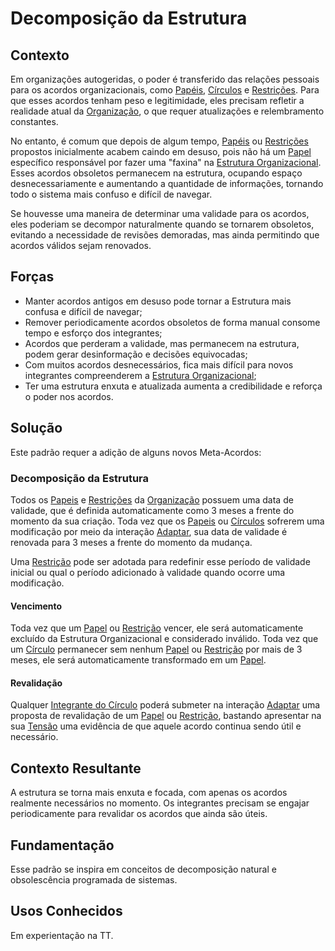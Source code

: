 # Decomposição da Estrutura

## Contexto

Em organizações autogeridas, o poder é transferido das relações pessoais para os acordos organizacionais, como [Papéis][papeis], [Círculos][circulos] e [Restrições][restricoes]. Para que esses acordos tenham peso e legitimidade, eles precisam refletir a realidade atual da [Organização][organizacao], o que requer atualizações e relembramento constantes.

No entanto, é comum que depois de algum tempo, [Papéis][papeis] ou [Restrições][restricoes] propostos inicialmente acabem caindo em desuso, pois não há um [Papel][papeis] específico responsável por fazer uma "faxina" na [Estrutura Organizacional][estrutura-organizacional]. Esses acordos obsoletos permanecem na estrutura, ocupando espaço desnecessariamente e aumentando a quantidade de informações, tornando todo o sistema mais confuso e difícil de navegar.

Se houvesse uma maneira de determinar uma validade para os acordos, eles poderiam se decompor naturalmente quando se tornarem obsoletos, evitando a necessidade de revisões demoradas, mas ainda permitindo que acordos válidos sejam renovados.

## Forças

- Manter acordos antigos em desuso pode tornar a Estrutura mais confusa e difícil de navegar;
- Remover periodicamente acordos obsoletos de forma manual consome tempo e esforço dos integrantes;
- Acordos que perderam a validade, mas permanecem na estrutura, podem gerar desinformação e decisões equivocadas;
- Com muitos acordos desnecessários, fica mais difícil para novos integrantes compreenderem a [Estrutura Organizacional][estrutura-organizacional];	
- Ter uma estrutura enxuta e atualizada aumenta a credibilidade e reforça o poder nos acordos.

## Solução

Este padrão requer a adição de alguns novos Meta-Acordos:

### Decomposição da Estrutura

Todos os [Papeis][papeis] e [Restrições][restricoes] da [Organização][organizacao] possuem uma data de validade, que é definida automaticamente como 3 meses a frente do momento da sua criação. Toda vez que os [Papeis][papeis] ou [Círculos][circulos] sofrerem uma modificação por meio da interação [Adaptar][adaptar], sua data de validade é renovada para 3 meses a frente do momento da mudança.

Uma [Restrição][restricoes] pode ser adotada para redefinir esse período de validade inicial ou qual o período adicionado à validade quando ocorre uma modificação.

#### Vencimento 

Toda vez que um [Papel][papeis] ou [Restrição][restricoes] vencer, ele será automaticamente excluído da Estrutura Organizacional e considerado inválido. Toda vez que um [Círculo][circulos] permanecer sem nenhum [Papel][papeis] ou [Restrição][restricoes] por mais de 3 meses, ele será automaticamente transformado em um [Papel][papeis].

#### Revalidação 

Qualquer [Integrante do Círculo][integrantes-do-circulo] poderá submeter na interação [Adaptar][adaptar] uma proposta de revalidação de um [Papel][papeis] ou [Restrição][restricoes], bastando apresentar na sua [Tensão][tensoes] uma evidência de que aquele acordo continua sendo útil e necessário. 

## Contexto Resultante

A estrutura se torna mais enxuta e focada, com apenas os acordos realmente necessários no momento. Os integrantes precisam se engajar periodicamente para revalidar os acordos que ainda são úteis.

## Fundamentação

Esse padrão se inspira em conceitos de decomposição natural e obsolescência programada de sistemas.

## Usos Conhecidos

Em experientação na TT.

<!-- Links -->
[meta-acordos]: ../../meta-acordos.md#meta-acordos-da-organizacao-organica
[organizacao ]: ../../meta-acordos.md#1-organizacao
[proposito]: ../../meta-acordos.md#1.1-proposito
[colegas]: ../../meta-acordos.md#1.2-colegas
[tensoes]: ../../meta-acordos.md#1.3-tensoes-criativas
[estrutura-organizacional]: ../../meta-acordos.md#2-estrutura-organizacional
[papeis]: ../../meta-acordos.md#2.1-papeis
[energizacao]: ../../meta-acordos.md#2.1.1-energizacao
[autoridade-do-papel]: ../../meta-acordos.md#2.1.2-autoridade-do-papel
[deixando-papeis]: ../../meta-acordos.md#2.1.3-deixando-papeis
[circulos]: ../../meta-acordos.md#2.2-circulos
[circulos-nao-alteram-sua-definicao]: ../../meta-acordos.md#2.2.1-circulos-nao-alteram-sua-definicao
[circulos-nao-estruturam-seus-circulos-internos]: ../../meta-acordos.md#2.2.2-circulos-nao-estruturam-seus-circulos-internos
[artefatos-do-circulo]: ../../meta-acordos.md#2.3-artefatos-do-circulo
[circulos-podem-delegar-artefatos]: ../../meta-acordos.md#2.3.1-circulos-podem-delegar-artefatos
[integrantes-do-circulo]: ../../meta-acordos.md#2.4-integrantes-do-circulo
[restricoes]: ../../meta-acordos.md#2.5-restricoes
[restricoes-nao-estabelecem-responsabilidades]: ../../meta-acordos.md#2.5.1-restricoes-nao-estabelecem-responsabilidades
[prioridades-do-circulo]: ../../meta-acordos.md#2.6-prioridades-do-circulo
[reunioes-e-interacoes]: ../../meta-acordos.md#3-reunioes-e-interacoes
[revisar]: ../../meta-acordos.md#3.1-revisar
[sincronizar]: ../../meta-acordos.md#3.2-sincronizar
[adaptar]: ../../meta-acordos.md#3.3-adaptar
[operacoes-de-adaptar]: ../../meta-acordos.md#3.3.1-operacoes-de-adaptar
[decisao-integrativa]: ../../meta-acordos.md#3.3.2-decisao-integrativa
[proposta]: ../../meta-acordos.md#3.3.2.1-proposta
[apresentacao-de-exemplos]: ../../meta-acordos.md#3.3.2.2-apresentacao-de-exemplos
[facilitador-pode-descartar-a-proposta]: ../../meta-acordos.md#3.3.2.3-facilitador-pode-descartar-a-proposta
[objecoes]: ../../meta-acordos.md#3.3.2.4-objecoes
[objecoes-validas]: ../../meta-acordos.md#3.3.2.5-objecoes-validas
[facilitador-pode-descartar-a-objecao]: ../../meta-acordos.md#3.3.2.6-facilitador-pode-descartar-a-objecao
[integracao]: ../../meta-acordos.md#3.3.2.7-integracao
[quebra-dos-meta-acordos]: ../../meta-acordos.md#3.3.2.8-quebra-dos-meta-acordos
[cuidar]: ../../meta-acordos.md#3.4-cuidar
[reuniao-de-circulo]: ../../meta-acordos.md#3.5-reuniao-de-circulo
[somente-integrantes-podem-tratar-tensoes]: ../../meta-acordos.md#3.5.1-somente-integrantes-podem-tratar-tensoes
[formato-da-reuniao]: ../../meta-acordos.md#3.5.2-formato-da-reuniao
[integrantes-ausentes]: ../../meta-acordos.md#3.5.3-integrantes-ausentes
[priorize-a-reuniao]: ../../meta-acordos.md#3.5.4-priorize-a-reuniao
[restricoes-de-facilitacao]: ../../meta-acordos.md#3.6-restricoes-de-facilitacao
[uma-tensao-de-cada-vez]: ../../meta-acordos.md#3.6.1-uma-tensao-de-cada-vez
[lista-de-tensoes]: ../../meta-acordos.md#3.6.2-lista-de-tensoes
[interacoes-assincronas]: ../../meta-acordos.md#3.7-interacoes-assincronas
[novas-interacoes]: ../../meta-acordos.md#3.8-novas-interacoes
[papeis-essenciais]: ../../meta-acordos.md#4-papeis-essenciais
[guia]: ../../meta-acordos.md#4.1-guia
[energizacao-do-guia]: ../../meta-acordos.md#4.1.1-energizacao-do-guia
[representante]: ../../meta-acordos.md#4.2-representante
[facilitador]: ../../meta-acordos.md#4.3-facilitador
[escriba]: ../../meta-acordos.md#4.4-escriba
[papeis-essenciais-eleitos]: ../../meta-acordos.md#4.5-papeis-essenciais-eleitos
[colegas-elegiveis]: ../../meta-acordos.md#4.5.1-colegas-elegiveis
[eleicoes]: ../../meta-acordos.md#4.5.2-eleicoes
[alteracoes-nos-papeis-essenciais]: ../../meta-acordos.md#4.5.3-alteracoes-nos-papeis-essenciais
[alteracoes-nos-papeis-essenciais-nao-propagam]: ../../meta-acordos.md#4.5.3.1-alteracoes-nos-papeis-essenciais-nao-propagam
[energizacao-de-papeis-definidos]: ../../meta-acordos.md#5-energizacao-de-papeis-definidos
[foco]: ../../meta-acordos.md#5.1-foco
[autorresponsabilizacao]: ../../meta-acordos.md#5.2-autorresponsabilizacao
[transparencia]: ../../meta-acordos.md#5.3-transparencia
[ato-heroico]: ../../meta-acordos.md#5.4-ato-heroico
